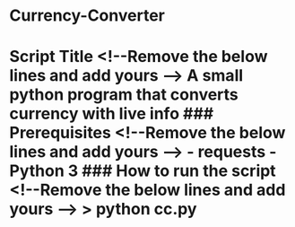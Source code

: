 # Currency-Converter
# Script Title &lt;!--Remove the below lines and add yours --> A small python program that converts currency with live info  ### Prerequisites &lt;!--Remove the below lines and add yours --> - requests - Python 3  ### How to run the script &lt;!--Remove the below lines and add yours --> > python cc.py
